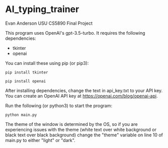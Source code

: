 # AI_typing_trainer
Evan Anderson
USU CS5890 Final Project

This program uses OpenAI's gpt-3.5-turbo. It requires the following dependencies:
- tkinter
- openai

You can install these using pip (or pip3):
```
pip install tkinter
```
```
pip install openai
```

After installing dependencies, change the text in api_key.txt to your API key. You can create an OpenAI API key at https://openai.com/blog/openai-api.

Run the following (or python3) to start the program:
```
python main.py
```

The theme of the window is determined by the OS, so if you are experiencing issues with the theme (white text over white background or black text over black background) change the "theme" variable on line 10 of main.py to either "light" or "dark".